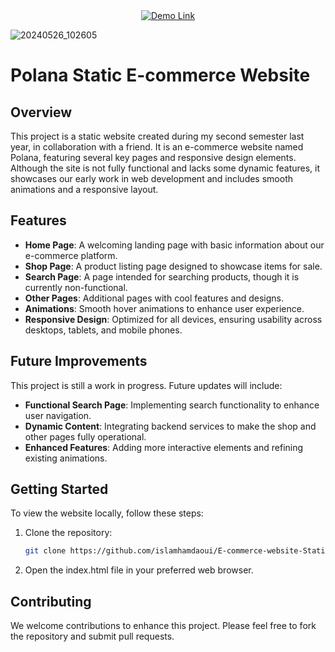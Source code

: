 <div align="center">
    <a href="https://islamhamdaoui.github.io/E-commerce-website-Static/" target="_blank">
        <img src="https://img.shields.io/badge/Demo-Link-brightgreen" alt="Demo Link">
    </a>
</div>

![20240526_102605](https://github.com/islamhamdaoui/E-commerce-website-Static/assets/91889739/af917631-5db7-4d5a-9592-a11afb3af447)


# Polana Static E-commerce Website

## Overview

This project is a static website created during my second semester last year, in collaboration with a friend. It is an e-commerce website named Polana, featuring several key pages and responsive design elements. Although the site is not fully functional and lacks some dynamic features, it showcases our early work in web development and includes smooth animations and a responsive layout.

## Features

- **Home Page**: A welcoming landing page with basic information about our e-commerce platform.
- **Shop Page**: A product listing page designed to showcase items for sale.
- **Search Page**: A page intended for searching products, though it is currently non-functional.
- **Other Pages**: Additional pages with cool features and designs.
- **Animations**: Smooth hover animations to enhance user experience.
- **Responsive Design**: Optimized for all devices, ensuring usability across desktops, tablets, and mobile phones.

## Future Improvements

This project is still a work in progress. Future updates will include:
- **Functional Search Page**: Implementing search functionality to enhance user navigation.
- **Dynamic Content**: Integrating backend services to make the shop and other pages fully operational.
- **Enhanced Features**: Adding more interactive elements and refining existing animations.

## Getting Started

To view the website locally, follow these steps:

1. Clone the repository:
   ```sh
   git clone https://github.com/islamhamdaoui/E-commerce-website-Static-.git ```
   
2. Open the index.html file in your preferred web browser.

## Contributing
We welcome contributions to enhance this project. Please feel free to fork the repository and submit pull requests.
